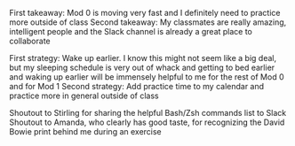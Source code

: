 First takeaway: Mod 0 is moving very fast and I definitely need to practice more outside of class
Second takeaway: My classmates are really amazing, intelligent people and the Slack channel is already a great place to collaborate

First strategy: Wake up earlier. I know this might not seem like a big deal, but my sleeping schedule is very out of whack and getting to bed earlier and waking up earlier will be immensely helpful to me for the rest of Mod 0 and for Mod 1
Second strategy: Add practice time to my calendar and practice more in general outside of class

Shoutout to Stirling for sharing the helpful Bash/Zsh commands list to Slack
Shoutout to Amanda, who clearly has good taste, for recognizing the David Bowie print behind me during an exercise
